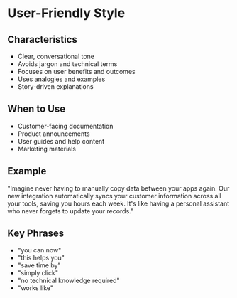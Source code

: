 # User-Friendly Style

## Characteristics
- Clear, conversational tone
- Avoids jargon and technical terms
- Focuses on user benefits and outcomes
- Uses analogies and examples
- Story-driven explanations

## When to Use
- Customer-facing documentation
- Product announcements
- User guides and help content
- Marketing materials

## Example
"Imagine never having to manually copy data between your apps again. Our new integration automatically syncs your customer information across all your tools, saving you hours each week. It's like having a personal assistant who never forgets to update your records."

## Key Phrases
- "you can now"
- "this helps you"
- "save time by"
- "simply click"
- "no technical knowledge required"
- "works like"